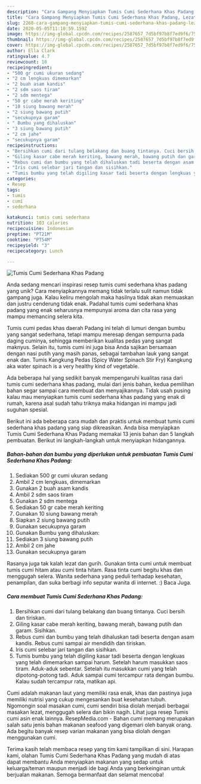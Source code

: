 ```yaml
---
description: "Cara Gampang Menyiapkan Tumis Cumi Sederhana Khas Padang, Lezat Sekali"
title: "Cara Gampang Menyiapkan Tumis Cumi Sederhana Khas Padang, Lezat Sekali"
slug: 2268-cara-gampang-menyiapkan-tumis-cumi-sederhana-khas-padang-lezat-sekali
date: 2020-05-05T11:10:59.159Z
image: https://img-global.cpcdn.com/recipes/2587657_7d5bf97b8f7ed9f6/751x532cq70/tumis-cumi-sederhana-khas-padang-foto-resep-utama.jpg
thumbnail: https://img-global.cpcdn.com/recipes/2587657_7d5bf97b8f7ed9f6/751x532cq70/tumis-cumi-sederhana-khas-padang-foto-resep-utama.jpg
cover: https://img-global.cpcdn.com/recipes/2587657_7d5bf97b8f7ed9f6/751x532cq70/tumis-cumi-sederhana-khas-padang-foto-resep-utama.jpg
author: Ella Clark
ratingvalue: 4.7
reviewcount: 10
recipeingredient:
- "500 gr cumi ukuran sedang"
- "2 cm lengkuas dimemarkan"
- "2 buah asam kandis"
- "2 sdm saos tiram"
- "2 sdm mentega"
- "50 gr cabe merah keriting"
- "10 siung bawang merah"
- "2 siung bawang putih"
- "secukupnya garam"
- " Bumbu yang dihaluskan"
- "3 siung bawang putih"
- "2 cm jahe"
- "secukupnya garam"
recipeinstructions:
- "Bersihkan cumi dari tulang belakang dan buang tintanya. Cuci bersih dan tiriskan."
- "Giling kasar cabe merah keriting, bawang merah, bawang putih dan garam. Sisihkan."
- "Rebus cumi dan bumbu yang telah dihaluskan tadi beserta dengan asam kandis. Rebus cumi sampai air mendidih dan tiriskan."
- "Iris cumi selebar jari tangan dan sisihkan."
- "Tumis bumbu yang telah digiling kasar tadi beserta dengan lengkuas yang telah dimemarkan sampai harum. Setelah harum masukkan saos tiram. Aduk-aduk sebentar. Setelah itu masukkan cumi yang telah dipotong-potong tadi. Aduk sampai cumi tercampur rata dengan bumbu. Kalau sudah tercampur rata, matikan api."
categories:
- Resep
tags:
- tumis
- cumi
- sederhana

katakunci: tumis cumi sederhana 
nutrition: 103 calories
recipecuisine: Indonesian
preptime: "PT21M"
cooktime: "PT54M"
recipeyield: "3"
recipecategory: Lunch

---
```



![Tumis Cumi Sederhana Khas Padang](https://img-global.cpcdn.com/recipes/2587657_7d5bf97b8f7ed9f6/751x532cq70/tumis-cumi-sederhana-khas-padang-foto-resep-utama.jpg)

Anda sedang mencari inspirasi resep tumis cumi sederhana khas padang yang unik? Cara menyiapkannya memang tidak terlalu sulit namun tidak gampang juga. Kalau keliru mengolah maka hasilnya tidak akan memuaskan dan justru cenderung tidak enak. Padahal tumis cumi sederhana khas padang yang enak seharusnya mempunyai aroma dan cita rasa yang mampu memancing selera kita.

Tumis cumi pedas khas daerah Padang ini telah di lumuri dengan bumbu yang sangat sederhana, tetapi mampu meresap dengan sempurna pada daging cuminya, sehingga memberikan kualitas pedas yang sangat maknyus. Selain itu, tumis cumi ini juga bisa Anda sajikan bersamaan dengan nasi putih yang masih panas, sebagai tambahan lauk yang sangat enak dan. Tumis Kangkung Pedas (Spicy Water Spinach Stir Fry) Kangkung aka water spinach is a very healthy kind of vegetable.

Ada beberapa hal yang sedikit banyak mempengaruhi kualitas rasa dari tumis cumi sederhana khas padang, mulai dari jenis bahan, kedua pemilihan bahan segar sampai cara membuat dan menyajikannya. Tidak usah pusing kalau mau menyiapkan tumis cumi sederhana khas padang yang enak di rumah, karena asal sudah tahu triknya maka hidangan ini mampu jadi suguhan spesial.


Berikut ini ada beberapa cara mudah dan praktis untuk membuat tumis cumi sederhana khas padang yang siap dikreasikan. Anda bisa menyiapkan Tumis Cumi Sederhana Khas Padang memakai 13 jenis bahan dan 5 langkah pembuatan. Berikut ini langkah-langkah untuk menyiapkan hidangannya.

<!--inarticleads1-->

##### Bahan-bahan dan bumbu yang diperlukan untuk pembuatan Tumis Cumi Sederhana Khas Padang:

1. Sediakan 500 gr cumi ukuran sedang
1. Ambil 2 cm lengkuas, dimemarkan
1. Gunakan 2 buah asam kandis
1. Ambil 2 sdm saos tiram
1. Gunakan 2 sdm mentega
1. Sediakan 50 gr cabe merah keriting
1. Gunakan 10 siung bawang merah
1. Siapkan 2 siung bawang putih
1. Gunakan secukupnya garam
1. Gunakan  Bumbu yang dihaluskan:
1. Sediakan 3 siung bawang putih
1. Ambil 2 cm jahe
1. Gunakan secukupnya garam


Rasanya juga tak kalah lezat dan gurih. Gunakan tinta cumi untuk membuat tumis cumi hitam atau cumi tinta hitam. Rasa tinta cumi begitu khas dan menggugah selera. Wanita sederhana yang peduli terhadap kesehatan, penampilan, dan suka berbagi info seputar wanita di internet. :) Baca Juga. 

<!--inarticleads2-->

##### Cara membuat Tumis Cumi Sederhana Khas Padang:

1. Bersihkan cumi dari tulang belakang dan buang tintanya. Cuci bersih dan tiriskan.
1. Giling kasar cabe merah keriting, bawang merah, bawang putih dan garam. Sisihkan.
1. Rebus cumi dan bumbu yang telah dihaluskan tadi beserta dengan asam kandis. Rebus cumi sampai air mendidih dan tiriskan.
1. Iris cumi selebar jari tangan dan sisihkan.
1. Tumis bumbu yang telah digiling kasar tadi beserta dengan lengkuas yang telah dimemarkan sampai harum. Setelah harum masukkan saos tiram. Aduk-aduk sebentar. Setelah itu masukkan cumi yang telah dipotong-potong tadi. Aduk sampai cumi tercampur rata dengan bumbu. Kalau sudah tercampur rata, matikan api.


Cumi adalah makanan laut yang memiliki rasa enak, khas dan pastinya juga memiliki nutrisi yang cukup mengesankan buat kesehatan tubuh. Ngomongin soal masakan cumi, cumi sendiri bisa diolah menjadi berbagai masakan lezat, menggugah selera dan bikin nagih. Lihat juga resep Tumis cumi asin enak lainnya. ResepMedia.com - Bahan cumi memang merupakan salah satu jenis bahan makanan seafood yang digemari oleh banyak orang. Ada begitu banyak resep varian makanan yang bisa diolah dengan menggunakan cumi. 

Terima kasih telah membaca resep yang tim kami tampilkan di sini. Harapan kami, olahan Tumis Cumi Sederhana Khas Padang yang mudah di atas dapat membantu Anda menyiapkan makanan yang sedap untuk keluarga/teman maupun menjadi ide bagi Anda yang berkeinginan untuk berjualan makanan. Semoga bermanfaat dan selamat mencoba!
